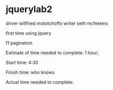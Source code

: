 # jquerylab2
driver willfried mototchoffo
writer seth mcfeeters


first time using jquery

f1 pagination

Estimate of time needed to complete: 1 hour;

Start time: 4:30 

Finish time: who knows 

Actual time needed to complete: 

